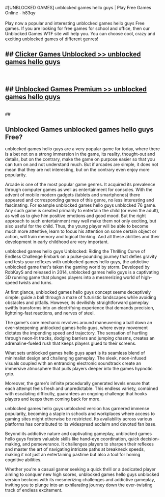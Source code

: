 #[UNBLOCKED GAMES] unblocked games hello guys | Play Free Games Online - h83qy <br>
<br>
Play now a popular and interesting unblocked games hello guys Free games. If you are looking for free games for school and office, then our Unblocked Games WTF site will help you. You can choose cool, crazy and exciting unblocked games of different genres!


## ##  [Clicker Games Unblocked >> unblocked games hello guys](http://freeplayer.one?title=unblocked_games_hello_guys&ref=22)
  <br>

##  ## [Unblocked Games Premium >> unblocked games hello guys](http://freeplayer.one?title=unblocked_games_hello_guys&ref=22)
  <br>
  ##



## Unblocked Games unblocked games hello guys Free?

unblocked games hello guys are a very popular game for today, where there is a bet not on a strong immersion in the game, its reality, thought-out and details, but on the contrary, make the game on purpose easier so that you can turn on and not understand much. But if arcades are simple, it does not mean that they are not interesting, but on the contrary even enjoy more popularity.

Arcade is one of the most popular game genres. It acquired its prevalence through computer games as well as entertainment for consoles. With the advent of mobile modern gadgets (tablets and smartphones) there appeared and corresponding games of this genre, no less interesting and fascinating. For example unblocked games hello guys unblocked 76 game. Any such game is created primarily to entertain the child (or even the adult), as well as to give him positive emotions and good mood. But the right approach to such entertainment may well make them not only exciting, but also useful for the child. Thus, the young player will be able to become much more attentive, learn to focus his attention on some certain object or action, will train memory and logical thinking. And all these abilities and their development in early childhood are very important.

unblocked games hello guys Unblocked: Riding the Thrilling Curve of Endless Challenge
Embark on a pulse-pounding journey that defies gravity and tests your reflexes with unblocked games hello guys, the addictive unblocked game that's taken the gaming world by storm. Developed by RobKayS and released in 2014, unblocked games hello guys is a captivating 3D running game that plunges players into a mesmerizing world of high-speed twists and turns.

At first glance, unblocked games hello guys concept seems deceptively simple: guide a ball through a maze of futuristic landscapes while avoiding obstacles and pitfalls. However, its devilishly straightforward gameplay swiftly transforms into an electrifying experience that demands precision, lightning-fast reactions, and nerves of steel.

The game's core mechanic revolves around maneuvering a ball down an ever-steepening unblocked games hello guys, where every movement dictates the impending speed and trajectory. The sensation of hurtling through neon-lit tracks, dodging barriers and jumping chasms, creates an adrenaline-fueled rush that keeps players glued to their screens.

What sets unblocked games hello guys apart is its seamless blend of minimalist design and challenging gameplay. The sleek, neon-infused visuals coupled with an entrancing electronic soundtrack create an immersive atmosphere that pulls players deeper into the games hypnotic grip.

Moreover, the game's infinite procedurally generated levels ensure that each attempt feels fresh and unpredictable. This endless variety, combined with escalating difficulty, guarantees an ongoing challenge that hooks players and keeps them coming back for more.

unblocked games hello guys unblocked version has garnered immense popularity, becoming a staple in schools and workplaces where access to gaming sites might otherwise be restricted. Its availability across various platforms has contributed to its widespread acclaim and devoted fan base.

Beyond its addictive nature and captivating gameplay, unblocked games hello guys fosters valuable skills like hand-eye coordination, quick decision-making, and perseverance. It challenges players to sharpen their reflexes and master the art of navigating intricate paths at breakneck speeds, making it not just an entertaining pastime but also a tool for honing cognitive abilities.

Whether you're a casual gamer seeking a quick thrill or a dedicated player aiming to conquer new high scores, unblocked games hello guys unblocked version beckons with its mesmerizing challenges and addictive gameplay, inviting you to plunge into an exhilarating journey down the ever-twisting track of endless excitement.